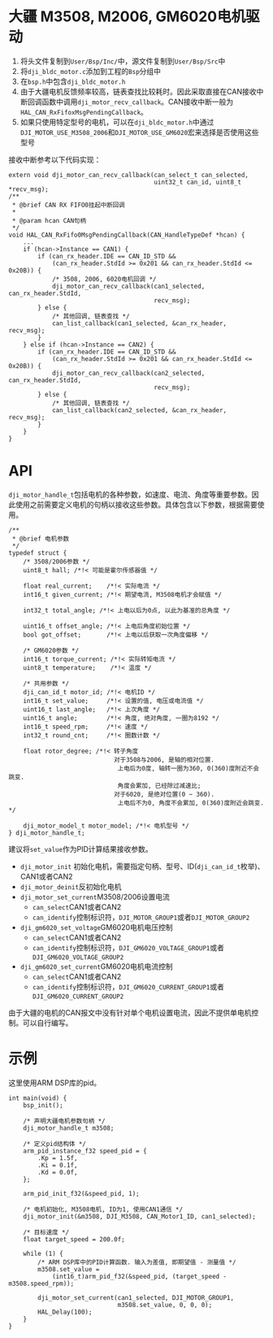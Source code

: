 # 大疆 M3508, M2006, GM6020电机驱动

1. 将头文件复制到`User/Bsp/Inc/`中，源文件复制到`User/Bsp/Src`中
2. 将`dji_bldc_motor.c`添加到工程的`Bsp`分组中
3. 在`bsp.h`中包含`dji_bldc_motor.h`
4. 由于大疆电机反馈频率较高，链表查找比较耗时。因此采取直接在CAN接收中断回调函数中调用`dji_motor_recv_callback`。CAN接收中断一般为`HAL_CAN_RxFifoxMsgPendingCallback`。
5. 如果只使用特定型号的电机，可以在`dji_bldc_motor.h`中通过`DJI_MOTOR_USE_M3508_2006`和`DJI_MOTOR_USE_GM6020`宏来选择是否使用这些型号
 
接收中断参考以下代码实现：

```
extern void dji_motor_can_recv_callback(can_select_t can_selected,
                                        uint32_t can_id, uint8_t *recv_msg);
/**
 * @brief CAN RX FIFO0挂起中断回调
 *
 * @param hcan CAN句柄
 */
void HAL_CAN_RxFifo0MsgPendingCallback(CAN_HandleTypeDef *hcan) {
    ...
    if (hcan->Instance == CAN1) {
        if (can_rx_header.IDE == CAN_ID_STD &&
            (can_rx_header.StdId >= 0x201 && can_rx_header.StdId <= 0x20B)) {
            /* 3508, 2006, 6020电机回调 */
            dji_motor_can_recv_callback(can1_selected, can_rx_header.StdId,
                                        recv_msg);
        } else {
            /* 其他回调, 链表查找 */
            can_list_callback(can1_selected, &can_rx_header, recv_msg);
        }
    } else if (hcan->Instance == CAN2) {
        if (can_rx_header.IDE == CAN_ID_STD &&
            (can_rx_header.StdId >= 0x201 && can_rx_header.StdId <= 0x20B)) {
            dji_motor_can_recv_callback(can2_selected, can_rx_header.StdId,
                                        recv_msg);
        } else {
            /* 其他回调, 链表查找 */
            can_list_callback(can2_selected, &can_rx_header, recv_msg);
        }
    }
}

```

# API

`dji_motor_handle_t`包括电机的各种参数，如速度、电流、角度等重要参数。因此使用之前需要定义电机的句柄以接收这些参数。具体包含以下参数，根据需要使用。
```
/**
 * @brief 电机参数
 */
typedef struct {
    /* 3508/2006参数 */
    uint8_t hall; /*!< 可能是霍尔传感器值 */

    float real_current;    /*!< 实际电流 */
    int16_t given_current; /*!< 期望电流, M3508电机才会赋值 */

    int32_t total_angle; /*!< 上电以后为0点, 以此为基准的总角度 */

    uint16_t offset_angle; /*!< 上电后角度初始位置 */
    bool got_offset;       /*!< 上电以后获取一次角度偏移 */

    /* GM6020参数 */
    int16_t torque_current; /*!< 实际转矩电流 */
    uint8_t temperature;    /*!< 温度 */

    /* 共用参数 */
    dji_can_id_t motor_id; /*!< 电机ID */
    int16_t set_value;     /*!< 设置的值, 电压或电流值 */
    uint16_t last_angle;   /*!< 上次角度 */
    uint16_t angle;        /*!< 角度, 绝对角度, 一圈为8192 */
    int16_t speed_rpm;     /*!< 速度 */
    int32_t round_cnt;     /*!< 圈数计数 */

    float rotor_degree; /*!< 转子角度
                             对于3508与2006, 是轴的相对位置.
                              上电后为0度, 轴转一圈为360, 0(360)度附近不会跳变.
                              角度会累加, 已经除过减速比;
                             对于6020, 是绝对位置(0 ~ 360).
                              上电后不为0, 角度不会累加, 0(360)度附近会跳变. */

    dji_motor_model_t motor_model; /*!< 电机型号 */
} dji_motor_handle_t;
```

建议将`set_value`作为PID计算结果接收参数。

- `dji_motor_init` 初始化电机，需要指定句柄、型号、ID(`dji_can_id_t`枚举)、CAN1或者CAN2
- `dji_motor_deinit`反初始化电机
- `dji_motor_set_current`M3508/2006设置电流
  - `can_select`CAN1或者CAN2
  - `can_identify`控制标识符，`DJI_MOTOR_GROUP1`或者`DJI_MOTOR_GROUP2`
- `dji_gm6020_set_voltage`GM6020电机电压控制
  - `can_select`CAN1或者CAN2
  - `can_identify`控制标识符，`DJI_GM6020_VOLTAGE_GROUP1`或者`DJI_GM6020_VOLTAGE_GROUP2`
- `dji_gm6020_set_current`GM6020电机电流控制
  - `can_select`CAN1或者CAN2
  - `can_identify`控制标识符，`DJI_GM6020_CURRENT_GROUP1`或者`DJI_GM6020_CURRENT_GROUP2`

由于大疆的电机的CAN报文中没有针对单个电机设置电流，因此不提供单电机控制。可以自行编写。

# 示例

这里使用ARM DSP库的pid。

```
int main(void) {
    bsp_init();

    /* 声明大疆电机参数句柄 */
    dji_motor_handle_t m3508;

    /* 定义pid结构体 */
    arm_pid_instance_f32 speed_pid = {
        .Kp = 1.5f,
        .Ki = 0.1f,
        .Kd = 0.0f,
    };

    arm_pid_init_f32(&speed_pid, 1);

    /* 电机初始化, M3508电机, ID为1, 使用CAN1通信 */
    dji_motor_init(&m3508, DJI_M3508, CAN_Motor1_ID, can1_selected);

    /* 目标速度 */
    float target_speed = 200.0f;

    while (1) {
        /* ARM DSP库中的PID计算函数. 输入为差值, 即期望值 - 测量值 */
        m3508.set_value =
            (int16_t)arm_pid_f32(&speed_pid, (target_speed - m3508.speed_rpm));

        dji_motor_set_current(can1_selected, DJI_MOTOR_GROUP1,
                              m3508.set_value, 0, 0, 0);
        HAL_Delay(100);
    }
}
```
